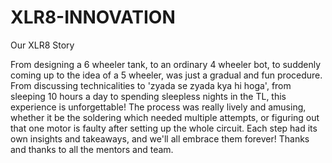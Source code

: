 # XLR8-INNOVATION
Our XLR8 Story

From designing a 6 wheeler tank, to an ordinary 4 wheeler bot, to suddenly coming up to the idea of a 5 wheeler, was just a gradual and fun procedure. From discussing technicalities to 'zyada se zyada kya hi hoga', from sleeping 10 hours a day to spending sleepless nights in the TL, this experience is unforgettable!
The process was really lively and amusing, whether it be the soldering which needed multiple attempts, or figuring out that one motor is faulty after setting up the whole circuit. Each step had its own insights and takeaways, and we'll all embrace them forever!
Thanks and thanks to all the mentors and team.
